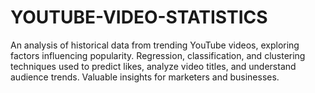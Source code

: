 # YOUTUBE-VIDEO-STATISTICS
An analysis of historical data from trending YouTube videos, exploring factors influencing popularity. Regression, classification, and clustering techniques used to predict likes, analyze video titles, and understand audience trends. Valuable insights for marketers and businesses.
